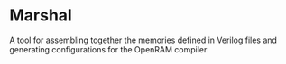# Marshal

A tool for assembling together the memories defined in Verilog files and generating configurations for the OpenRAM compiler  
